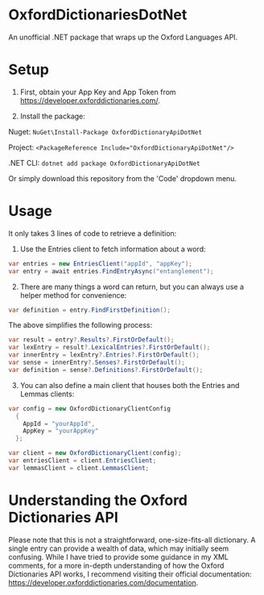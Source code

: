  # OxfordDictionariesDotNet
An unofficial .NET package that wraps up the Oxford Languages API.

# Setup

1) First, obtain your App Key and App Token from https://developer.oxforddictionaries.com/.
   
2) Install the package:
   
Nuget: ```NuGet\Install-Package OxfordDictionaryApiDotNet```

Project: ```<PackageReference Include="OxfordDictionaryApiDotNet"/>```

.NET CLI: ```dotnet add package OxfordDictionaryApiDotNet```

Or simply download this repository from the 'Code' dropdown menu.

# Usage

It only takes 3 lines of code to retrieve a definition:

1) Use the Entries client to fetch information about a word:

```csharp
var entries = new EntriesClient("appId", "appKey");
var entry = await entries.FindEntryAsync("entanglement");
```

2) There are many things a word can return, but you can always use a helper method for convenience:

```csharp
var definition = entry.FindFirstDefinition();
```
The above simplifies the following process:

```csharp
var result = entry?.Results?.FirstOrDefault();
var lexEntry = result?.LexicalEntries?.FirstOrDefault();
var innerEntry = lexEntry?.Entries?.FirstOrDefault();
var sense = innerEntry?.Senses?.FirstOrDefault();
var definition = sense?.Definitions?.FirstOrDefault();
```

3) You can also define a main client that houses both the Entries and Lemmas clients:

```csharp
var config = new OxfordDictionaryClientConfig
  {
    AppId = "yourAppId",
    AppKey = "yourAppKey"
  };

var client = new OxfordDictionaryClient(config);
var entriesClient = client.EntriesClient;
var lemmasClient = client.LemmasClient;
```

# Understanding the Oxford Dictionaries API
Please note that this is not a straightforward, one-size-fits-all dictionary. A single entry can provide a wealth of data, which may initially seem confusing.
While I have tried to provide some guidance in my XML comments, for a more in-depth understanding of how the Oxford Dictionaries API works,
I recommend visiting their official documentation: https://developer.oxforddictionaries.com/documentation.
